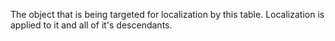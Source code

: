 The object that is being targeted for localization by this table. Localization is applied to it and all of it's descendants.